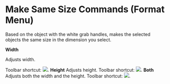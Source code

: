 
# Make Same Size Commands (Format Menu)

Based on the object with the white grab handles, makes the selected objects the same size in the dimension you select.

 **Width**

Adjusts width.

Toolbar shortcut: 
![](../images/tbr_swid_ZA01201752.gif).
 **Height**
Adjusts height.
Toolbar shortcut: 
![](../images/tbr_sht_ZA01201744.gif).
 **Both**
Adjusts both the width and the height.
Toolbar shortcut: 
![](../images/tbr_sbth_ZA01201738.gif).
